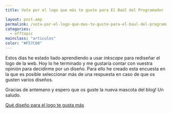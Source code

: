 ```yaml
---
title: Vota por el logo que más te guste para El Baúl del Programador

layout: post.amp
permalink: /vota-por-el-logo-que-mas-te-guste-para-el-baul-del-programador/
categories:
  - offtopic
mainclass: "articulos"
color: "#F57C00"
---
```

Estos días he estado liado aprendiendo a usar *inkscape* para rediseñar el logo de la web. Hoy lo he terminado y me gustaría contar con vuestra opinión para decidirme por un diseño. Para ello he creado esta encuesta en la que es posible seleccionar más de una respuesta en caso de que os gusten varios diseños.

Gracias de antemano y espero que os guste la nueva mascota del blog! Un saludo.

<!--more-->
<noscript>
<a href="http://polldaddy.com/poll/7207708/">Qué diseño para el logo te gusta más</a>
</noscript>


[<amp-img on="tap:lightbox1" role="button" tabindex="0" layout="responsive" src="/img/2013/06/LOGOS.png" alt="LOGOS" width="978px" height="786px" />][1]



 [1]: https://elbauldelprogramador.com/img/2013/06/LOGOS.png
